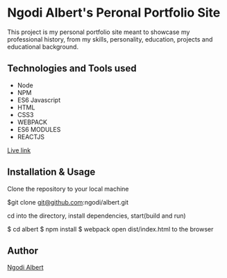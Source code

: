 Ngodi Albert's Peronal Portfolio Site
==========

This project is my personal portfolio site meant to showcase my professional history, from my skills, personality, education, projects and educational background.

Technologies and Tools used
---------------------------

*   Node
*   NPM
*   ES6 Javascript
*   HTML
*   CSS3
*   WEBPACK
*   ES6 MODULES
*   REACTJS

[Live link](albertngodi.tech)


Installation & Usage
--------------------

Clone the repository to your local machine

$git clone git@github.com:ngodi/albert.git

cd into the directory, install dependencies, start(build and run)

$ cd albert $ npm install $ webpack open dist/index.html to the browser

Author
------

[Ngodi Albert](https://github.com/ngodi)
